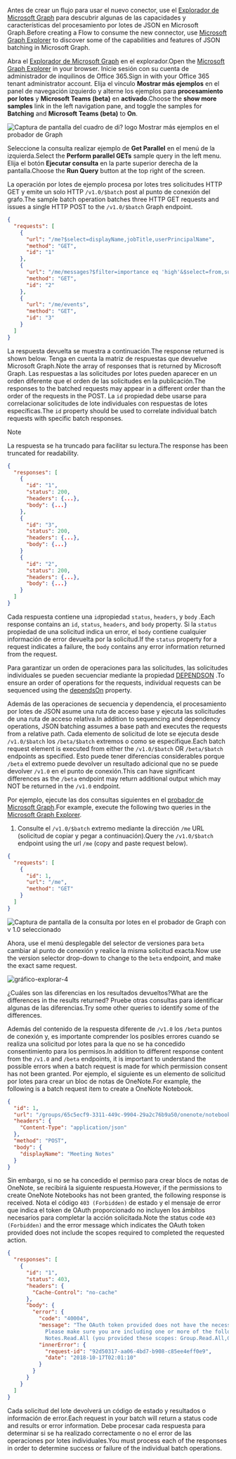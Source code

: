 <!-- markdownlint-disable MD002 MD041 -->

<span data-ttu-id="94ef0-101">Antes de crear un flujo para usar el nuevo conector, use el [Explorador de Microsoft Graph](https://developer.microsoft.com/graph/graph-explorer) para descubrir algunas de las capacidades y características del procesamiento por lotes de JSON en Microsoft Graph.</span><span class="sxs-lookup"><span data-stu-id="94ef0-101">Before creating a Flow to consume the new connector, use [Microsoft Graph Explorer](https://developer.microsoft.com/graph/graph-explorer) to discover some of the capabilities and features of JSON batching in Microsoft Graph.</span></span>

<span data-ttu-id="94ef0-102">Abra el [Explorador de Microsoft Graph](https://developer.microsoft.com/graph/graph-explorer) en el explorador.</span><span class="sxs-lookup"><span data-stu-id="94ef0-102">Open the [Microsoft Graph Explorer](https://developer.microsoft.com/graph/graph-explorer) in your browser.</span></span> <span data-ttu-id="94ef0-103">Inicie sesión con su cuenta de administrador de inquilinos de Office 365.</span><span class="sxs-lookup"><span data-stu-id="94ef0-103">Sign in with your Office 365 tenant administrator account.</span></span> <span data-ttu-id="94ef0-104">Elija el vínculo **Mostrar más ejemplos** en el panel de navegación izquierdo y alterne los ejemplos para **procesamiento por lotes** y **Microsoft Teams (beta)** en **activado**.</span><span class="sxs-lookup"><span data-stu-id="94ef0-104">Choose the **show more samples** link in the left navigation pane, and toggle the samples for **Batching** and **Microsoft Teams (beta)** to **On**.</span></span>

![Captura de pantalla del cuadro de di? logo Mostrar más ejemplos en el probador de Graph](./images/graph-explore1.png)

<span data-ttu-id="94ef0-106">Seleccione la consulta realizar ejemplo de **Get Parallel** en el menú de la izquierda.</span><span class="sxs-lookup"><span data-stu-id="94ef0-106">Select the **Perform parallel GETs** sample query in the left menu.</span></span> <span data-ttu-id="94ef0-107">Elija el botón **Ejecutar consulta** en la parte superior derecha de la pantalla.</span><span class="sxs-lookup"><span data-stu-id="94ef0-107">Choose the **Run Query** button at the top right of the screen.</span></span>

<span data-ttu-id="94ef0-108">La operación por lotes de ejemplo procesa por lotes tres solicitudes HTTP GET y emite un solo HTTP `/v1.0/$batch` post al punto de conexión del grafo.</span><span class="sxs-lookup"><span data-stu-id="94ef0-108">The sample batch operation batches three HTTP GET requests and issues a single HTTP POST to the `/v1.0/$batch` Graph endpoint.</span></span>

```json
{
  "requests": [
    {
      "url": "/me?$select=displayName,jobTitle,userPrincipalName",
      "method": "GET",
      "id": "1"
    },
    {
      "url": "/me/messages?$filter=importance eq 'high'&$select=from,subject,receivedDateTime,bodyPreview",
      "method": "GET",
      "id": "2"
    },
    {
      "url": "/me/events",
      "method": "GET",
      "id": "3"
    }
  ]
}
```

<span data-ttu-id="94ef0-109">La respuesta devuelta se muestra a continuación.</span><span class="sxs-lookup"><span data-stu-id="94ef0-109">The response returned is shown below.</span></span> <span data-ttu-id="94ef0-110">Tenga en cuenta la matriz de respuestas que devuelve Microsoft Graph.</span><span class="sxs-lookup"><span data-stu-id="94ef0-110">Note the array of responses that is returned by Microsoft Graph.</span></span> <span data-ttu-id="94ef0-111">Las respuestas a las solicitudes por lotes pueden aparecer en un orden diferente que el orden de las solicitudes en la publicación.</span><span class="sxs-lookup"><span data-stu-id="94ef0-111">The responses to the batched requests may appear in a different order than the order of the requests in the POST.</span></span> <span data-ttu-id="94ef0-112">La `id` propiedad debe usarse para correlacionar solicitudes de lote individuales con respuestas de lotes específicas.</span><span class="sxs-lookup"><span data-stu-id="94ef0-112">The `id` property should be used to correlate individual batch requests with specific batch responses.</span></span>

> [!NOTE]
> <span data-ttu-id="94ef0-113">La respuesta se ha truncado para facilitar su lectura.</span><span class="sxs-lookup"><span data-stu-id="94ef0-113">The response has been truncated for readability.</span></span>

```json
{
  "responses": [
    {
      "id": "1",
      "status": 200,
      "headers": {...},
      "body": {...}
    },
    {
      "id": "3",
      "status": 200,
      "headers": {...},
      "body": {...}
    }
    {
      "id": "2",
      "status": 200,
      "headers": {...},
      "body": {...}
    }
  ]
}
```

<span data-ttu-id="94ef0-114">Cada respuesta contiene una `id`propiedad `status`, `headers`, y `body` .</span><span class="sxs-lookup"><span data-stu-id="94ef0-114">Each response contains an `id`, `status`, `headers`, and `body` property.</span></span> <span data-ttu-id="94ef0-115">Si la `status` propiedad de una solicitud indica un error, el `body` contiene cualquier información de error devuelta por la solicitud.</span><span class="sxs-lookup"><span data-stu-id="94ef0-115">If the `status` property for a request indicates a failure, the `body` contains any error information returned from the request.</span></span>

<span data-ttu-id="94ef0-116">Para garantizar un orden de operaciones para las solicitudes, las solicitudes individuales se pueden secuenciar mediante la propiedad [DEPENDSON](https://docs.microsoft.com/graph/json-batching#sequencing-requests-with-the-dependson-property) .</span><span class="sxs-lookup"><span data-stu-id="94ef0-116">To ensure an order of operations for the requests, individual requests can be sequenced using the [dependsOn](https://docs.microsoft.com/graph/json-batching#sequencing-requests-with-the-dependson-property) property.</span></span>

<span data-ttu-id="94ef0-117">Además de las operaciones de secuencia y dependencia, el procesamiento por lotes de JSON asume una ruta de acceso base y ejecuta las solicitudes de una ruta de acceso relativa.</span><span class="sxs-lookup"><span data-stu-id="94ef0-117">In addition to sequencing and dependency operations, JSON batching assumes a base path and executes the requests from a relative path.</span></span> <span data-ttu-id="94ef0-118">Cada elemento de solicitud de lote se ejecuta desde `/v1.0/$batch` los `/beta/$batch` extremos o como se especifique.</span><span class="sxs-lookup"><span data-stu-id="94ef0-118">Each batch request element is executed from either the `/v1.0/$batch` OR `/beta/$batch` endpoints as specified.</span></span> <span data-ttu-id="94ef0-119">Esto puede tener diferencias considerables porque `/beta` el extremo puede devolver un resultado adicional que no se puede devolver `/v1.0` en el punto de conexión.</span><span class="sxs-lookup"><span data-stu-id="94ef0-119">This can have significant differences as the `/beta` endpoint may return additional output which may NOT be returned in the `/v1.0` endpoint.</span></span>

<span data-ttu-id="94ef0-120">Por ejemplo, ejecute las dos consultas siguientes en el [probador de Microsoft Graph](https://developer.microsoft.com/graph/graph-explorer).</span><span class="sxs-lookup"><span data-stu-id="94ef0-120">For example, execute the following two queries in the [Microsoft Graph Explorer](https://developer.microsoft.com/graph/graph-explorer).</span></span>

1. <span data-ttu-id="94ef0-121">Consulte el `/v1.0/$batch` extremo mediante la dirección `/me` URL (solicitud de copiar y pegar a continuación).</span><span class="sxs-lookup"><span data-stu-id="94ef0-121">Query the `/v1.0/$batch` endpoint using the url `/me` (copy and paste request below).</span></span>

```json
{
  "requests": [
    {
      "id": 1,
      "url": "/me",
      "method": "GET"
    }
  ]
}
```

![Captura de pantalla de la consulta por lotes en el probador de Graph con v 1.0 seleccionado](./images/graph-explore3.png)

<span data-ttu-id="94ef0-123">Ahora, use el menú desplegable del selector de versiones para `beta` cambiar al punto de conexión y realice la misma solicitud exacta.</span><span class="sxs-lookup"><span data-stu-id="94ef0-123">Now use the version selector drop-down to change to the `beta` endpoint, and make the exact same request.</span></span>

![gráfico-explorar-4](./images/graph-explore4.png)

<span data-ttu-id="94ef0-125">¿Cuáles son las diferencias en los resultados devueltos?</span><span class="sxs-lookup"><span data-stu-id="94ef0-125">What are the differences in the results returned?</span></span> <span data-ttu-id="94ef0-126">Pruebe otras consultas para identificar algunas de las diferencias.</span><span class="sxs-lookup"><span data-stu-id="94ef0-126">Try some other queries to identify some of the differences.</span></span>

<span data-ttu-id="94ef0-127">Además del contenido de la respuesta diferente de `/v1.0` los `/beta` puntos de conexión y, es importante comprender los posibles errores cuando se realiza una solicitud por lotes para la que no se ha concedido consentimiento para los permisos.</span><span class="sxs-lookup"><span data-stu-id="94ef0-127">In addition to different response content from the `/v1.0` and `/beta` endpoints, it is important to understand the possible errors when a batch request is made for which permission consent has not been granted.</span></span> <span data-ttu-id="94ef0-128">Por ejemplo, el siguiente es un elemento de solicitud por lotes para crear un bloc de notas de OneNote.</span><span class="sxs-lookup"><span data-stu-id="94ef0-128">For example, the following is a batch request item to create a OneNote Notebook.</span></span>

```json
{
  "id": 1,
  "url": "/groups/65c5ecf9-3311-449c-9904-29a2c76b9a50/onenote/notebooks",
  "headers": {
    "Content-Type": "application/json"
  },
  "method": "POST",
  "body": {
    "displayName": "Meeting Notes"
  }
}
```

<span data-ttu-id="94ef0-129">Sin embargo, si no se ha concedido el permiso para crear blocs de notas de OneNote, se recibirá la siguiente respuesta.</span><span class="sxs-lookup"><span data-stu-id="94ef0-129">However, if the permissions to create OneNote Notebooks has not been granted, the following response is received.</span></span> <span data-ttu-id="94ef0-130">Nota el código `403 (Forbidden)` de estado y el mensaje de error que indica el token de OAuth proporcionado no incluyen los ámbitos necesarios para completar la acción solicitada.</span><span class="sxs-lookup"><span data-stu-id="94ef0-130">Note the status code `403 (Forbidden)` and the error message which indicates the OAuth token provided does not include the scopes required to completed the requested action.</span></span>

```json
{
  "responses": [
    {
      "id": "1",
      "status": 403,
      "headers": {
        "Cache-Control": "no-cache"
      },
      "body": {
        "error": {
          "code": "40004",
          "message": "The OAuth token provided does not have the necessary scopes to complete the request.
            Please make sure you are including one or more of the following scopes: Notes.ReadWrite.All,
            Notes.Read.All (you provided these scopes: Group.Read.All,Group.ReadWrite.All,User.Read,User.Read.All)",
          "innerError": {
            "request-id": "92d50317-aa06-4bd7-b908-c85ee4eff0e9",
            "date": "2018-10-17T02:01:10"
          }
        }
      }
    }
  ]
}
```

<span data-ttu-id="94ef0-131">Cada solicitud del lote devolverá un código de estado y resultados o información de error.</span><span class="sxs-lookup"><span data-stu-id="94ef0-131">Each request in your batch will return a status code and results or error information.</span></span> <span data-ttu-id="94ef0-132">Debe procesar cada respuesta para determinar si se ha realizado correctamente o no el error de las operaciones por lotes individuales.</span><span class="sxs-lookup"><span data-stu-id="94ef0-132">You must process each of the responses in order to determine success or failure of the individual batch operations.</span></span>